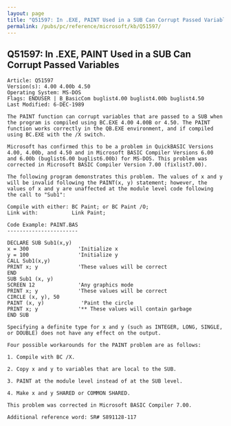 ```yaml
---
layout: page
title: "Q51597: In .EXE, PAINT Used in a SUB Can Corrupt Passed Variables"
permalink: /pubs/pc/reference/microsoft/kb/Q51597/
---
```


## Q51597: In .EXE, PAINT Used in a SUB Can Corrupt Passed Variables

	Article: Q51597
	Version(s): 4.00 4.00b 4.50
	Operating System: MS-DOS
	Flags: ENDUSER | B_BasicCom buglist4.00 buglist4.00b buglist4.50
	Last Modified: 6-DEC-1989
	
	The PAINT function can corrupt variables that are passed to a SUB when
	the program is compiled using BC.EXE 4.00 4.00B or 4.50. The PAINT
	function works correctly in the QB.EXE environment, and if compiled
	using BC.EXE with the /X switch.
	
	Microsoft has confirmed this to be a problem in QuickBASIC Versions
	4.00, 4.00b, and 4.50 and in Microsoft BASIC Compiler Versions 6.00
	and 6.00b (buglist6.00 buglist6.00b) for MS-DOS. This problem was
	corrected in Microsoft BASIC Compiler Version 7.00 (fixlist7.00).
	
	The following program demonstrates this problem. The values of x and y
	will be invalid following the PAINT(x, y) statement; however, the
	values of x and y are unaffected at the module level code following
	the call to "Sub1":
	
	Compile with either: BC Paint; or BC Paint /O;
	Link with:           Link Paint;
	
	Code Example: PAINT.BAS
	-----------------------
	
	DECLARE SUB Sub1(x,y)
	x = 300                'Initialize x
	y = 100                'Initialize y
	CALL Sub1(x,y)
	PRINT x; y             'These values will be correct
	END
	SUB Sub1 (x, y)
	SCREEN 12              'Any graphics mode
	PRINT x; y             'These values will be correct
	CIRCLE (x, y), 50
	PAINT (x, y)            'Paint the circle
	PRINT x; y             '** These values will contain garbage
	END SUB
	
	Specifying a definite type for x and y (such as INTEGER, LONG, SINGLE,
	or DOUBLE) does not have any effect on the output.
	
	Four possible workarounds for the PAINT problem are as follows:
	
	1. Compile with BC /X.
	
	2. Copy x and y to variables that are local to the SUB.
	
	3. PAINT at the module level instead of at the SUB level.
	
	4. Make x and y SHARED or COMMON SHARED.
	
	This problem was corrected in Microsoft BASIC Compiler 7.00.
	
	Additional reference word: SR# S891128-117
